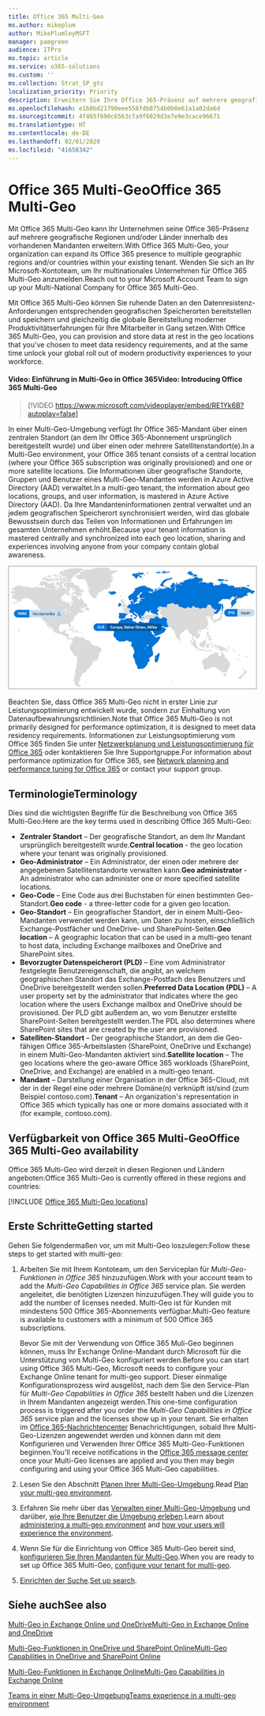 ```yaml
---
title: Office 365 Multi-Geo
ms.author: mikeplum
author: MikePlumleyMSFT
manager: pamgreen
audience: ITPro
ms.topic: article
ms.service: o365-solutions
ms.custom: ''
ms.collection: Strat_SP_gtc
localization_priority: Priority
description: Erweitern Sie Ihre Office 365-Präsenz auf mehrere geografische Regionen mit Office 365 Multi-Geo.
ms.openlocfilehash: e1b8bd21790eee558fdb0754b0b0e61a1a02da6d
ms.sourcegitcommit: 4f465f690c6563cfa9f6029d3e7e9e3cace96671
ms.translationtype: HT
ms.contentlocale: de-DE
ms.lasthandoff: 02/01/2020
ms.locfileid: "41658342"
---
```

# <a name="office-365-multi-geo"></a><span data-ttu-id="7e68e-103">Office 365 Multi-Geo</span><span class="sxs-lookup"><span data-stu-id="7e68e-103">Office 365 Multi-Geo</span></span>

<span data-ttu-id="7e68e-104">Mit Office 365 Multi-Geo kann Ihr Unternehmen seine Office 365-Präsenz auf mehrere geografische Regionen und/oder Länder innerhalb des vorhandenen Mandanten erweitern.</span><span class="sxs-lookup"><span data-stu-id="7e68e-104">With Office 365 Multi-Geo, your organization can expand its Office 365 presence to multiple geographic regions and/or countries within your existing tenant.</span></span> <span data-ttu-id="7e68e-105">Wenden Sie sich an Ihr Microsoft-Kontoteam, um Ihr multinationales Unternehmen für Office 365 Multi-Geo anzumelden.</span><span class="sxs-lookup"><span data-stu-id="7e68e-105">Reach out to your Microsoft Account Team to sign up your Multi-National Company for Office 365 Multi-Geo.</span></span>
  
<span data-ttu-id="7e68e-106">Mit Office 365 Multi-Geo können Sie ruhende Daten an den Datenresistenz-Anforderungen entsprechenden geografischen Speicherorten bereitstellen und speichern und gleichzeitig die globale Bereitstellung moderner Produktivitätserfahrungen für Ihre Mitarbeiter in Gang setzen.</span><span class="sxs-lookup"><span data-stu-id="7e68e-106">With Office 365 Multi-Geo, you can provision and store data at rest in the geo locations that you've chosen to meet data residency requirements, and at the same time unlock your global roll out of modern productivity experiences to your workforce.</span></span>

#### <a name="video-introducing-office-365-multi-geo"></a><span data-ttu-id="7e68e-107">Video: Einführung in Multi-Geo in Office 365</span><span class="sxs-lookup"><span data-stu-id="7e68e-107">Video: Introducing Office 365 Multi-Geo</span></span>

> [!VIDEO https://www.microsoft.com/videoplayer/embed/RE1Yk6B?autoplay=false]

<span data-ttu-id="7e68e-108">In einer Multi-Geo-Umgebung verfügt Ihr Office 365-Mandant über einen zentralen Standort (an dem Ihr Office 365-Abonnement ursprünglich bereitgestellt wurde) und über einen oder mehrere Satellitenstandort(e).</span><span class="sxs-lookup"><span data-stu-id="7e68e-108">In a Multi-Geo environment, your Office 365 tenant consists of a central location (where your Office 365 subscription was originally provisioned) and one or more satellite locations.</span></span> <span data-ttu-id="7e68e-109">Die Informationen über geografische Standorte, Gruppen und Benutzer eines Multi-Geo-Mandanten werden in Azure Active Directory (AAD) verwaltet.</span><span class="sxs-lookup"><span data-stu-id="7e68e-109">In a multi-geo tenant, the information about geo locations, groups, and user information, is mastered in Azure Active Directory (AAD).</span></span> <span data-ttu-id="7e68e-110">Da Ihre Mandanteninformationen zentral verwaltet und an jedem geografischen Speicherort synchronisiert werden, wird das globale Bewusstsein durch das Teilen von Informationen und Erfahrungen im gesamten Unternehmen erhöht.</span><span class="sxs-lookup"><span data-stu-id="7e68e-110">Because your tenant information is mastered centrally and synchronized into each geo location, sharing and experiences involving anyone from your company contain global awareness.</span></span>

![Screenshot der Multi-Geo-Zuordnung aus der SharePoint-Admin Center](media/multi-geo-world-map.png)

<span data-ttu-id="7e68e-112">Beachten Sie, dass Office 365 Multi-Geo nicht in erster Linie zur Leistungsoptimierung entwickelt wurde, sondern zur Einhaltung von Datenaufbewahrungsrichtlinien.</span><span class="sxs-lookup"><span data-stu-id="7e68e-112">Note that Office 365 Multi-Geo is not primarily designed for performance optimization, it is designed to meet data residency requirements.</span></span> <span data-ttu-id="7e68e-113">Informationen zur Leistungsoptimierung vom Office 365 finden Sie unter [Netzwerkplanung und Leistungsoptimierung für Office 365](https://support.office.com/article/e5f1228c-da3c-4654-bf16-d163daee8848) oder kontaktieren Sie Ihre Supportgruppe.</span><span class="sxs-lookup"><span data-stu-id="7e68e-113">For information about performance optimization for Office 365, see [Network planning and performance tuning for Office 365](https://support.office.com/article/e5f1228c-da3c-4654-bf16-d163daee8848) or contact your support group.</span></span>

## <a name="terminology"></a><span data-ttu-id="7e68e-114">Terminologie</span><span class="sxs-lookup"><span data-stu-id="7e68e-114">Terminology</span></span>

<span data-ttu-id="7e68e-115">Dies sind die wichtigsten Begriffe für die Beschreibung von Office 365 Multi-Geo:</span><span class="sxs-lookup"><span data-stu-id="7e68e-115">Here are the key terms used in describing Office 365 Multi-Geo:</span></span>

- <span data-ttu-id="7e68e-116">**Zentraler Standort** – Der geografische Standort, an dem Ihr Mandant ursprünglich bereitgestellt wurde.</span><span class="sxs-lookup"><span data-stu-id="7e68e-116">**Central location** - the geo location where your tenant was originally provisioned.</span></span>
- <span data-ttu-id="7e68e-117">**Geo-Administrator** – Ein Administrator, der einen oder mehrere der angegebenen Satellitenstandorte verwalten kann.</span><span class="sxs-lookup"><span data-stu-id="7e68e-117">**Geo administrator** - An administrator who can administer one or more specified satellite locations.</span></span>
- <span data-ttu-id="7e68e-118">**Geo-Code** – Eine Code aus drei Buchstaben für einen bestimmten Geo-Standort.</span><span class="sxs-lookup"><span data-stu-id="7e68e-118">**Geo code** - a three-letter code for a given geo location.</span></span>
- <span data-ttu-id="7e68e-119">**Geo-Standort** – Ein geografischer Standort, der in einem Multi-Geo-Mandanten verwendet werden kann, um Daten zu hosten, einschließlich Exchange-Postfächer und OneDrive- und SharePoint-Seiten.</span><span class="sxs-lookup"><span data-stu-id="7e68e-119">**Geo location** – A geographic location that can be used in a multi-geo tenant to host data, including Exchange mailboxes and OneDrive and SharePoint sites.</span></span>
- <span data-ttu-id="7e68e-120">**Bevorzugter Datenspeicherort (PLD)** – Eine vom Administrator festgelegte Benutzereigenschaft, die angibt, an welchem geographischen Standort das Exchange-Postfach des Benutzers und OneDrive bereitgestellt werden sollen.</span><span class="sxs-lookup"><span data-stu-id="7e68e-120">**Preferred Data Location (PDL)** – A user property set by the administrator that indicates where the geo location where the users Exchange mailbox and OneDrive should be provisioned.</span></span> <span data-ttu-id="7e68e-121">Der PLD gibt außerdem an, wo vom Benutzer erstellte SharePoint-Seiten bereitgestellt werden.</span><span class="sxs-lookup"><span data-stu-id="7e68e-121">The PDL also determines where SharePoint sites that are created by the user are provisioned.</span></span>
- <span data-ttu-id="7e68e-122">**Satelliten-Standort** – Der geographische Standort, an dem die Geo-fähigen Office 365-Arbeitslasten (SharePoint, OneDrive und Exchange) in einem Multi-Geo-Mandanten aktiviert sind.</span><span class="sxs-lookup"><span data-stu-id="7e68e-122">**Satellite location** – The geo locations where the geo-aware Office 365 workloads (SharePoint, OneDrive, and Exchange) are enabled in a multi-geo tenant.</span></span>
- <span data-ttu-id="7e68e-123">**Mandant** – Darstellung einer Organisation in der Office 365-Cloud, mit der in der Regel eine oder mehrere Domäne(n) verknüpft ist/sind (zum Beispiel contoso.com).</span><span class="sxs-lookup"><span data-stu-id="7e68e-123">**Tenant** – An organization's representation in Office 365 which typically has one or more domains associated with it (for example, contoso.com).</span></span>

## <a name="office-365-multi-geo-availability"></a><span data-ttu-id="7e68e-124">Verfügbarkeit von Office 365 Multi-Geo</span><span class="sxs-lookup"><span data-stu-id="7e68e-124">Office 365 Multi-Geo availability</span></span>

<span data-ttu-id="7e68e-125">Office 365 Multi-Geo wird derzeit in diesen Regionen und Ländern angeboten:</span><span class="sxs-lookup"><span data-stu-id="7e68e-125">Office 365 Multi-Geo is currently offered in these regions and countries:</span></span>

[!INCLUDE [Office 365 Multi-Geo locations](includes/office-365-multi-geo-locations.md)]

## <a name="getting-started"></a><span data-ttu-id="7e68e-126">Erste Schritte</span><span class="sxs-lookup"><span data-stu-id="7e68e-126">Getting started</span></span>

<span data-ttu-id="7e68e-127">Gehen Sie folgendermaßen vor, um mit Multi-Geo loszulegen:</span><span class="sxs-lookup"><span data-stu-id="7e68e-127">Follow these steps to get started with multi-geo:</span></span>

1. <span data-ttu-id="7e68e-128">Arbeiten Sie mit Ihrem Kontoteam, um den Serviceplan für _Multi-Geo-Funktionen in Office 365_ hinzuzufügen.</span><span class="sxs-lookup"><span data-stu-id="7e68e-128">Work with your account team to add the _Multi-Geo Capabilities in Office 365_ service plan.</span></span> <span data-ttu-id="7e68e-129">Sie werden angeleitet, die benötigten Lizenzen hinzuzufügen.</span><span class="sxs-lookup"><span data-stu-id="7e68e-129">They will guide you to add the number of licenses needed.</span></span> <span data-ttu-id="7e68e-130">Multi-Geo ist für Kunden mit mindestens 500 Office 365-Abonnements verfügbar.</span><span class="sxs-lookup"><span data-stu-id="7e68e-130">Multi-Geo feature is available to customers with a minimum of 500 Office 365 subscriptions.</span></span>

   <span data-ttu-id="7e68e-131">Bevor Sie mit der Verwendung von Office 365 Muli-Geo beginnen können, muss Ihr Exchange Online-Mandant durch Microsoft für die Unterstützung von Multi-Geo konfiguriert werden.</span><span class="sxs-lookup"><span data-stu-id="7e68e-131">Before you can start using Office 365 Multi-Geo, Microsoft needs to configure your Exchange Online tenant for multi-geo support.</span></span> <span data-ttu-id="7e68e-132">Dieser einmalige Konfigurationsprozess wird ausgelöst, nach dem Sie den Service-Plan für *Multi-Geo Capabilities in Office 365* bestellt haben und die Lizenzen in Ihrem Mandanten angezeigt werden.</span><span class="sxs-lookup"><span data-stu-id="7e68e-132">This one-time configuration process is triggered after you order the *Multi-Geo Capabilities in Office 365* service plan and the licenses show up in your tenant.</span></span> <span data-ttu-id="7e68e-133">Sie erhalten im [Office 365-Nachrichtencenter](https://support.office.com/article/38FB3333-BFCC-4340-A37B-DEDA509C2093) Benachrichtigungen, sobald Ihre Multi-Geo-Lizenzen angewendet werden und können dann mit dem Konfigurieren und Verwenden Ihrer Office 365 Multi-Geo-Funktionen beginnen.</span><span class="sxs-lookup"><span data-stu-id="7e68e-133">You'll receive notifications in the [Office 365 message center](https://support.office.com/article/38FB3333-BFCC-4340-A37B-DEDA509C2093) once your Multi-Geo licenses are applied and you then may begin configuring and using your Office 365 Multi-Geo capabilities.</span></span>

2. <span data-ttu-id="7e68e-134">Lesen Sie den Abschnitt [Planen Ihrer Multi-Geo-Umgebung](plan-for-multi-geo.md).</span><span class="sxs-lookup"><span data-stu-id="7e68e-134">Read [Plan your multi-geo environment](plan-for-multi-geo.md).</span></span>

3. <span data-ttu-id="7e68e-135">Erfahren Sie mehr über das [Verwalten einer Multi-Geo-Umgebung](administering-a-multi-geo-environment.md) und darüber, [wie Ihre Benutzer die Umgebung erleben](multi-geo-user-experience.md).</span><span class="sxs-lookup"><span data-stu-id="7e68e-135">Learn about [administering a multi-geo environment](administering-a-multi-geo-environment.md) and [how your users will experience the environment](multi-geo-user-experience.md).</span></span>

4. <span data-ttu-id="7e68e-136">Wenn Sie für die Einrichtung von Office 365 Multi-Geo bereit sind, [konfigurieren Sie Ihren Mandanten für Multi-Geo](multi-geo-tenant-configuration.md).</span><span class="sxs-lookup"><span data-stu-id="7e68e-136">When you are ready to set up Office 365 Multi-Geo, [configure your tenant for multi-geo](multi-geo-tenant-configuration.md).</span></span>

5. <span data-ttu-id="7e68e-137">[Einrichten der Suche](configure-search-for-multi-geo.md).</span><span class="sxs-lookup"><span data-stu-id="7e68e-137">[Set up search](configure-search-for-multi-geo.md).</span></span>

## <a name="see-also"></a><span data-ttu-id="7e68e-138">Siehe auch</span><span class="sxs-lookup"><span data-stu-id="7e68e-138">See also</span></span>

[<span data-ttu-id="7e68e-139">Multi-Geo in Exchange Online und OneDrive</span><span class="sxs-lookup"><span data-stu-id="7e68e-139">Multi-Geo in Exchange Online and OneDrive</span></span>](https://Aka.ms/GoMultiGeo)

[<span data-ttu-id="7e68e-140">Multi-Geo-Funktionen in OneDrive und SharePoint Online</span><span class="sxs-lookup"><span data-stu-id="7e68e-140">Multi-Geo Capabilities in OneDrive and SharePoint Online</span></span>](https://docs.microsoft.com/office365/enterprise/multi-geo-capabilities-in-onedrive-and-sharepoint-online-in-office-365)

[<span data-ttu-id="7e68e-141">Multi-Geo-Funktionen in Exchange Online</span><span class="sxs-lookup"><span data-stu-id="7e68e-141">Multi-Geo Capabilities in Exchange Online</span></span>](https://docs.microsoft.com/office365/enterprise/multi-geo-capabilities-in-exchange-online)

[<span data-ttu-id="7e68e-142">Teams in einer Multi-Geo-Umgebung</span><span class="sxs-lookup"><span data-stu-id="7e68e-142">Teams experience in a multi-geo environment</span></span>](https://docs.microsoft.com/microsoftteams/teams-experience-o365odb-spo-multi-geo)
